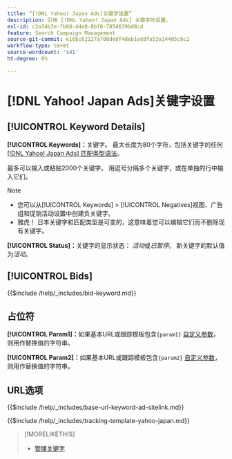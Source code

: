 ```yaml
---
title: “[!DNL Yahoo! Japan Ads]关键字设置”
description: 引用 [!DNL Yahoo! Japan Ads] 关键字的设置。
exl-id: c2a34b3e-fb88-44e8-8bf8-7854639bd8cd
feature: Search Campaign Management
source-git-commit: e16bc62127a708de8f4deb1eddfa53a14405cbc2
workflow-type: tm+mt
source-wordcount: '141'
ht-degree: 0%

---
```


# [!DNL Yahoo! Japan Ads]关键字设置

## [!UICONTROL Keyword Details]

**[!UICONTROL Keywords]：**&#x200B;关键字。 最大长度为80个字符，包括关键字的任何[[!DNL Yahoo! Japan Ads] 匹配类型语法](https://ads-help.yahoo.co.jp/yahooads/ss/articledetail?lan=en&amp;aid=27)。

最多可以输入或粘贴2000个关键字。 用逗号分隔多个关键字，或在单独的行中输入它们。

>[!NOTE]
>
>* 您可以从[!UICONTROL Keywords] > [!UICONTROL Negatives]视图、广告组和促销活动设置中创建负关键字。
>* 雅虎！ 日本关键字和匹配类型是可变的，这意味着您可以编辑它们而不删除现有关键字。

**[!UICONTROL Status]：**&#x200B;关键字的显示状态： *活动*&#x200B;或&#x200B;*已暂停*。 新关键字的默认值为&#x200B;*活动*。

## [!UICONTROL Bids]

<!-- **[!UICONTROL Bid]:** -->

{{$include /help/_includes/bid-keyword.md}}

## 占位符

**[!UICONTROL Param1]：**&#x200B;如果基本URL或跟踪模板包含`{param1}` [自定义参数](https://ads-help.yahoo-net.jp/s/article/H000044803?language=en_US)，则用作替换值的字符串。

**[!UICONTROL Param2]：**&#x200B;如果基本URL或跟踪模板包含`{param2}` [自定义参数](https://ads-help.yahoo-net.jp/s/article/H000044803?language=en_US)，则用作替换值的字符串。

## URL选项

<!-- **[!UICONTROL Base URl]:** -->

{{$include /help/_includes/base-url-keyword-ad-sitelink.md}}

<!-- **[!UICONTROL Tracking Template]:** -->

{{$include /help/_includes/tracking-template-yahoo-japan.md}}

>[!MORELIKETHIS]
>
>* [管理关键字](/help/search-social-commerce/campaign-management/campaigns/keyword-manage.md)
